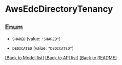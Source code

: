 # AwsEdcDirectoryTenancy

## Enum


* `SHARED` (value: `"SHARED"`)

* `DEDICATED` (value: `"DEDICATED"`)


[[Back to Model list]](../README.md#documentation-for-models) [[Back to API list]](../README.md#documentation-for-api-endpoints) [[Back to README]](../README.md)


